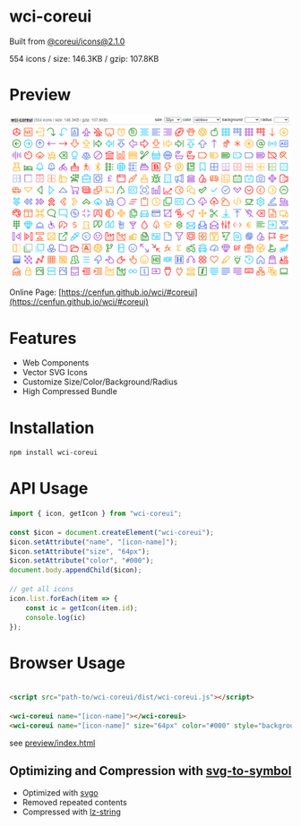 # wci-coreui
Built from [@coreui/icons@2.1.0](https://github.com/coreui/coreui-icons)  

554 icons / size: 146.3KB / gzip: 107.8KB  



# Preview
![screenshot](preview/screenshot.png)

Online Page: [https://cenfun.github.io/wci/#coreui](https://cenfun.github.io/wci/#coreui)

# Features
* Web Components
* Vector SVG Icons 
* Customize Size/Color/Background/Radius
* High Compressed Bundle
# Installation
```sh
npm install wci-coreui
```
# API Usage
```js
import { icon, getIcon } from "wci-coreui";

const $icon = document.createElement("wci-coreui");
$icon.setAttribute("name", "[icon-name]");
$icon.setAttribute("size", "64px");
$icon.setAttribute("color", "#000");
document.body.appendChild($icon);

// get all icons
icon.list.forEach(item => {
    const ic = getIcon(item.id);
    console.log(ic)
});
```
# Browser Usage
```html

<script src="path-to/wci-coreui/dist/wci-coreui.js"></script>

<wci-coreui name="[icon-name]"></wci-coreui>
<wci-coreui name="[icon-name]" size="64px" color="#000" style="background:#f5f5f5;"></wci-coreui>
```
see [preview/index.html](preview/index.html)

## Optimizing and Compression with [svg-to-symbol](https://github.com/cenfun/svg-to-symbol)
* Optimized with [svgo](https://github.com/svg/svgo)
* Removed repeated contents
* Compressed with [lz-string](https://github.com/pieroxy/lz-string)
